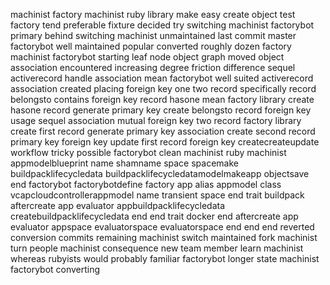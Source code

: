 machinist factory machinist ruby library make easy create object test factory tend preferable fixture decided try switching machinist factorybot primary behind switching machinist unmaintained last commit master factorybot well maintained popular converted roughly dozen factory machinist factorybot starting leaf node object graph moved object association encountered increasing degree friction difference sequel activerecord handle association mean factorybot well suited activerecord association created placing foreign key one two record specifically record belongsto contains foreign key record hasone mean factory library create hasone record generate primary key create belongsto record foreign key usage sequel association mutual foreign key two record factory library create first record generate primary key association create second record primary key foreign key update first record foreign key createcreateupdate workflow tricky possible factorybot clean machinist ruby machinist appmodelblueprint name shamname space spacemake buildpacklifecycledata buildpacklifecycledatamodelmakeapp objectsave end factorybot factorybotdefine factory app alias appmodel class vcapcloudcontrollerappmodel name transient space end trait buildpack aftercreate app evaluator appbuildpacklifecycledata createbuildpacklifecycledata end end trait docker end aftercreate app evaluator appspace evaluatorspace evaluatorspace end end end reverted conversion commits remaining machinist switch maintained fork machinist turn people machinist consequence new team member learn machinist whereas rubyists would probably familiar factorybot longer state machinist factorybot converting